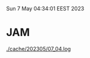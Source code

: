 Sun  7 May 04:34:01 EEST 2023
# JAM
<a href='./cache/202305/07_04.log'>./cache/202305/07_04.log</a>
